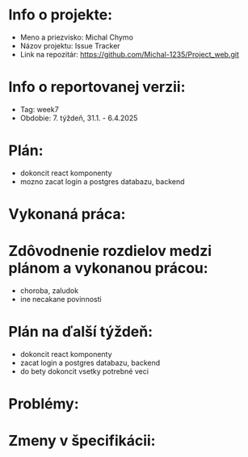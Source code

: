 # Info o projekte:
- Meno a priezvisko: Michal Chymo
- Názov projektu: Issue Tracker 
- Link na repozitár:  https://github.com/Michal-1235/Project_web.git

# Info o reportovanej verzii:  
<!-- Upraviť podľa aktuálneho týždňa, reporty začínajú 4. týždeň semestra. Upraviť aj názov reportu. -->
- Tag: week7                        
- Obdobie: 7. týždeň, 31.1. - 6.4.2025 

# Plán:
<!-- Skopírovať z predchádzajúceho reportu časť "Plán na ďalší týždeň" resp. pre prvý report z plánu zo špecifikácie -->
- dokoncit react komponenty 
- mozno zacat login a postgres databazu, backend

# Vykonaná práca:
<!-- Ku každému bodu je nutné priradiť číslo commitu, ktorý ho implementuje - samostatný commit pre každý bod! -->



# Zdôvodnenie rozdielov medzi plánom a vykonanou prácou:
<!-- Zdôvodniť nedokončenie všetkých bodov z plánu (napr. choroba, iné nečakané povinnosti, ...), ale aj predbehnutie plánu -->
- choroba, zaludok
- ine necakane povinnosti



# Plán na ďalší týždeň:
<!-- Skombinovať plán zo špecifikácie spolu s potenciálnym oneskorením / predbehnutím plánu v minulých týždňoch -->
- dokoncit react komponenty 
- zacat login a postgres databazu, backend
- do bety dokoncit vsetky potrebné veci

# Problémy:
<!-- Popísať akékoľvek problémy, s ktorými ste sa stretli. Ak neboli žiadne, explicitne to uveďte. -->


# Zmeny v špecifikácii:
<!-- Popísať akékoľvek zmeny v špecifikácii, spolu s ich odôvodnením (netreba uvádzať iba zmeny v časovom pláne, nakoľko tie popisujete v predchádzajúcich bodoch). Cvičiaci má právo posúdiť vhodnosť týchto zmien a zaslať k nim spätnú väzbu na zapracovanie. Ak neboli žiadne zmeny, explicitne to uveďte.-->


